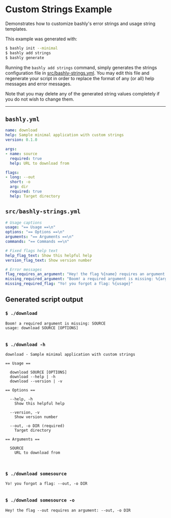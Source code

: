 # Custom Strings Example

Demonstrates how to customize bashly's error strings and usage string templates.

This example was generated with:

```bash
$ bashly init --minimal
$ bashly add strings
$ bashly generate
```

Running the `bashly add strings` command, simply generates  the strings
configuration file in [src/bashly-strings.yml](src/bashly-strings.yml). You may
edit this file and regenerate your script in order to replace the format of
any (or all) help messages and error messages.

Note that you may delete any of the generated string values completely if you do
not wish to change them.

<!-- include: src/bashly-strings.yml -->

-----

## `bashly.yml`

```yaml
name: download
help: Sample minimal application with custom strings
version: 0.1.0

args:
- name: source
  required: true
  help: URL to download from

flags:
- long: --out
  short: -o
  arg: dir
  required: true
  help: Target directory
```

## `src/bashly-strings.yml`

```yaml
# Usage captions
usage: "== Usage ==\n"
options: "== Options ==\n"
arguments: "== Arguments ==\n"
commands: "== Commands ==\n"

# Fixed flags help text
help_flag_text: Show this helpful help
version_flag_text: Show version number

# Error messages
flag_requires_an_argument: "Hey! the flag %{name} requires an argument: %{usage}"
missing_required_argument: "Boom! a required argument is missing: %{arg}\\nusage: %{usage}"
missing_required_flag: "Yo! you forgot a flag: %{usage}"


```


## Generated script output

### `$ ./download`

```shell
Boom! a required argument is missing: SOURCE
usage: download SOURCE [OPTIONS]


```

### `$ ./download -h`

```shell
download - Sample minimal application with custom strings

== Usage ==

  download SOURCE [OPTIONS]
  download --help | -h
  download --version | -v

== Options ==
  
  --help, -h
    Show this helpful help

  --version, -v
    Show version number

  --out, -o DIR (required)
    Target directory

== Arguments ==
    
  SOURCE
    URL to download from



```

### `$ ./download somesource`

```shell
Yo! you forgot a flag: --out, -o DIR


```

### `$ ./download somesource -o`

```shell
Hey! the flag --out requires an argument: --out, -o DIR


```



